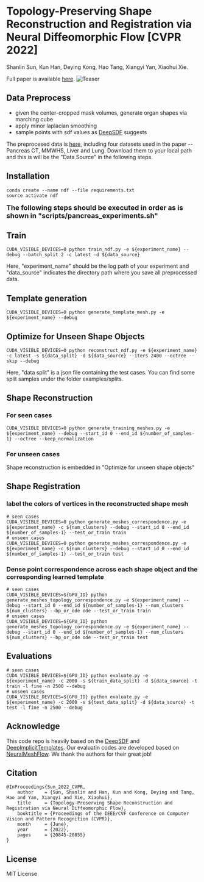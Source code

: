 # Topology-Preserving Shape Reconstruction and Registration via Neural Diffeomorphic Flow [CVPR 2022] 
Shanlin Sun, Kun Han, Deying Kong, Hao Tang, Xiangyi Yan, Xiaohui Xie. 

Full paper is available [here](https://arxiv.org/abs/2203.08652). 
![Teaser](imgs/headline_double.png)

## **Data Preprocess**

- given the center-cropped mask volumes, generate organ shapes via marching cube
- apply minor laplacian smoothing
- sample points with sdf values as [DeepSDF](https://github.com/facebookresearch/DeepSDF) suggests

The preprocesed data is [here](https://ucirvine-my.sharepoint.com/:u:/g/personal/shanlins_ad_uci_edu/EUGe9qQE7JVAqWlcYGs990UB8i-_WXHspaimePGK2XPgrg?e=MrbXno), including four datasets used in the paper -- Pancreas CT, MMWHS, Liver and Lung. Download them to your local path and this is will be the "Data Source" in the following steps.

## **Installation**

```
conda create --name ndf --file requirements.txt
source activate ndf
```

<font size="4">**The following steps should be executed in order as is shown in "scripts/pancreas_experiments.sh"**</font>

## **Train**

```
CUDA_VISIBLE_DEVICES=0 python train_ndf.py -e ${experiment_name} --debug --batch_split 2 -c latest -d ${data_source}
```
Here, "experiment_name" should be the log path of your experiment and "data_source" indicates the directory path where you save all preprocessed data.

## **Template generation**

```
CUDA_VISIBLE_DEVICES=0 python generate_template_mesh.py -e ${experiment_name} --debug 
```

## **Optimize for Unseen Shape Objects**

```
CUDA_VISIBLE_DEVICES=0 python reconstruct_ndf.py -e ${experiment_name} -c latest -s ${data_split} -d ${data_source} --iters 2400 --octree --skip --debug
```
Here, "data split" is a json file containing the test cases. You can find some split samples under the folder examples/splits.

## **Shape Reconstruction**

### **For seen cases**
```
CUDA_VISIBLE_DEVICES=0 python generate_training_meshes.py -e ${experiment_name} --debug --start_id 0 --end_id ${number_of_samples-1} --octree --keep_normalization
```
### **For unseen cases**
Shape reconstruction is embedded in "Optimize for unseen shape objects"

## **Shape Registration**

### **label the colors of vertices in the reconstructed shape mesh**
```
# seen cases
CUDA_VISIBLE_DEVICES=0 python generate_meshes_correspondence.py -e ${experiment_name} -c ${num_clusters} --debug --start_id 0 --end_id ${number_of_samples-1} --test_or_train train
# unseen cases
CUDA_VISIBLE_DEVICES=0 python generate_meshes_correspondence.py -e ${experiment_name} -c ${num_clusters} --debug --start_id 0 --end_id ${number_of_samples-1} --test_or_train test
```
### **Dense point correspondence across each shape object and the corresponding learned template**
```
# seen cases
CUDA_VISIBLE_DEVICES=${GPU_ID} python generate_meshes_topology_correspondence.py -e ${experiment_name} --debug --start_id 0 --end_id ${number_of_samples-1} --num_clusters ${num_clusters} --bp_or_ode ode --test_or_train train
# unseen cases
CUDA_VISIBLE_DEVICES=${GPU_ID} python generate_meshes_topology_correspondence.py -e ${experiment_name} --debug --start_id 0 --end_id ${number_of_samples-1} --num_clusters ${num_clusters} --bp_or_ode ode --test_or_train test
```

## **Evaluations**

```
# seen cases
CUDA_VISIBLE_DEVICES=${GPU_ID} python evaluate.py -e ${experiment_name} -c 2000 -s ${train_data_split} -d ${data_source} -t train -l fine -n 2500 --debug
# unseen cases
CUDA_VISIBLE_DEVICES=${GPU_ID} python evaluate.py -e ${experiment_name} -c 2000 -s ${test_data_split} -d ${data_source} -t test -l fine -n 2500 --debug
```

## Acknowledge
This code repo is heavily based on the [DeepSDF](https://github.com/facebookresearch/DeepSDF) and [DeepImplicitTemplates](https://github.com/ZhengZerong/DeepImplicitTemplates). Our evaluatin codes are developed based on [NeuralMeshFlow](https://github.com/KunalMGupta/NeuralMeshFlow). We thank the authors for their great job!

## Citation
```
@InProceedings{Sun_2022_CVPR,
    author    = {Sun, Shanlin and Han, Kun and Kong, Deying and Tang, Hao and Yan, Xiangyi and Xie, Xiaohui},
    title     = {Topology-Preserving Shape Reconstruction and Registration via Neural Diffeomorphic Flow},
    booktitle = {Proceedings of the IEEE/CVF Conference on Computer Vision and Pattern Recognition (CVPR)},
    month     = {June},
    year      = {2022},
    pages     = {20845-20855}
}
```

## License
MIT License

